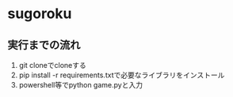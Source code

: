 # sugoroku

## 実行までの流れ
1. git cloneでcloneする
2. pip install -r requirements.txtで必要なライブラリをインストール
3. powershell等でpython game.pyと入力
